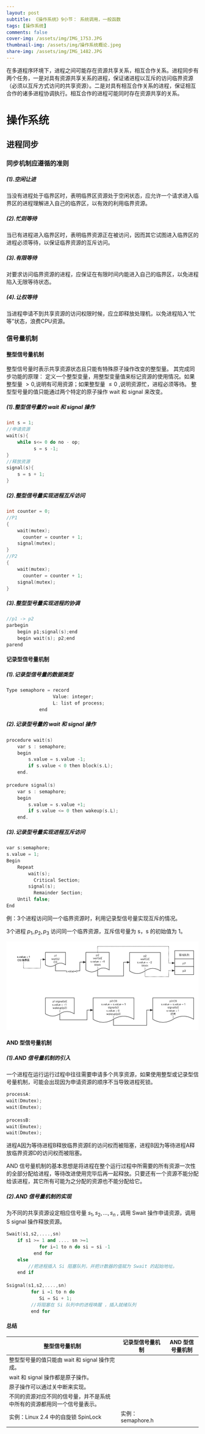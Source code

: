 ```yaml
---
layout: post
subtitle: 《操作系统》9小节： 系统调用，一般函数
tags: [操作系统]
comments: false
cover-img: /assets/img/IMG_1753.JPG
thumbnail-img: /assets/img/操作系统概论.jpeg
share-img: /assets/img/IMG_1482.JPG
---
```


在多道程序环境下，进程之间可能存在资源共享关系，相互合作关系。进程同步有两个任务，一是对具有资源共享关系的进程，保证诸进程以互斥的访问临界资源（必须以互斥方式访问的共享资源）。二是对具有相互合作关系的进程，保证相互合作的诸多进程协调执行。相互合作的进程可能同时存在资源共享的关系。

# 操作系统

##  进程同步

### 同步机制应遵循的准则

##### (1).空闲让进
当没有进程处于临界区时，表明临界区资源处于空闲状态，应允许一个请求进入临界区的进程理解进入自己的临界区，以有效的利用临界资源。

##### (2).忙则等待
当已有进程进入临界区时，表明临界资源正在被访问，因而其它试图进入临界区的进程必须等待，以保证临界资源的互斥访问。

##### (3).有限等待
对要求访问临界资源的进程，应保证在有限时间内能进入自己的临界区，以免进程陷入无限等待状态。

##### (4).让权等待
当进程申请不到共享资源的访问权限时候，应立即释放处理机，以免进程陷入“忙等”状态，浪费CPU资源。

### 信号量机制

#### 整型信号量机制
整型信号量时表示共享资源状态且只能有特殊原子操作改变的整型量。
其完成同步功能的原理：
定义一个整型变量，用整型变量值来标记资源的使用情况。如果整型量 $> 0$,说明有可用资源；如果整型量 $\leq 0$ ,说明资源忙，进程必须等待。
整型型号量的值只能通过两个特定的原子操作 wait 和 signal 来改变。

##### (1).整型信号量的 wait 和 signal 操作

```cpp
int s = 1;
//申请资源
wait(s){
    while s<= 0 do no - op;
          s = s -1;
}
//释放资源
signal(s){
    s = s + 1;
}
```

##### (2).整型信号量实现进程互斥访问

```cpp
int counter = 0;
//P1
{
    wait(mutex);
      counter = counter + 1;
    signal(mutex);
}
//P2
{
    wait(mutex);
      counter = counter + 1;
    signal(mutex);
}
```

##### (3).整型型号量实现进程的协调

```cpp
//p1 -> p2
parbegin
    begin p1;signal(s);end
    begin wait(s); p2;end
parend
```


#### 记录型信号量机制

##### (1).记录型信号量的数据类型

```cpp
Type semaphore = record
                 Value: integer;
                 L: list of process;
            end
```

##### (2).记录型号量的 wait 和 signal 操作

```cpp
procedure wait(s)
    var s : semaphore;
    begin
        s.value = s.value -1;
        if s.value < 0 then block(s.L);
    end.
        
prcedure signal(s) 
    var s : semaphore;
    begin
        s.value = s.value +1;
        if s.value <= 0 then wakeup(s.L);
    end.
```

##### (3).记录型号量实现进程互斥访问

```cpp
var s:semaphore;
s.value = 1;
Begin
    Repeat
        wait(s);
          Critical Section;
        signal(s);
          Remainder Section;
    Until false;
End
```

例：3个进程访问同一个临界资源时，利用记录型信号量实现互斥的情况。
 
3个进程 $p_1,p_2,p_3$ 访问同一个临界资源，互斥信号量为 s，s 的初始值为 1。
 
![操作系统-同步-记录型型号量.png](../assets/img/操作系统-同步-记录型型号量.png)
 
 
 

#### AND 型信号量机制


##### (1).AND 信号量机制的引入

一个进程在运行运行过程中往往需要申请多个共享资源，如果使用整型或记录型信号量机制，可能会出现因为申请资源的顺序不当导致进程死锁。

```cpp
processA:
wait(Dmutex);
wait(Emutex);

processB:
wait(Emutex);
wait(Dmutex);
```
进程A因为等待进程B释放临界资源E的访问权而被阻塞，进程B因为等待进程A释放临界资源D的访问权而被阻塞。

AND 信号量机制的基本思想是将进程在整个运行过程中所需要的所有资源一次性的全部分配给进程，等待改进使用完毕后再一起释放。只要还有一个资源不能分配给该进程，其它所有可能为之分配的资源也不能分配给它。

##### (2).AND 信号量机制的实现

为不同的共享资源设定相应信号量 $s_1,s_2,\dots,s_n$ , 调用 Swait 操作申请资源，调用 S signal 操作释放资源。

```cpp
Swait(s1,s2,....,sn)
    if s1 >= 1 and .... sn >=1
            for i=1 to n do si = si -1
          end for
    else
        //把进程插入 Si 阻塞队列，并把计数器的值赋为 Swait 的起始地址。
    end if
        
Ssignal(s1,s2,....,sn)
         for i =1 to n do
            Si = Si + 1;
         //将阻塞在 Si 队列中的进程唤醒 ，插入就绪队列  
         end for   
```


####  总结

| 整型信号量机制                              | 记录型信号量机制        | AND 型信号量机制 |
|--------------------------------------|-----------------|------------|
| 整型型号量的值只能由 wait 和 signal 操作完成。       |                 |            |
| wait 和 signal 操作都是原子操作。              |                 |            |
| 原子操作可以通过关中断来实现。                      |                 |            |
| 不同的资源对应不同的信号量，并不是系统中所有的资源都用同一个信号量表示。 |                 |            |
| 实例：Linux 2.4 中的自旋锁 SpinLock          | 实例： semaphore.h |            |
|                                      |                 |            |
 
